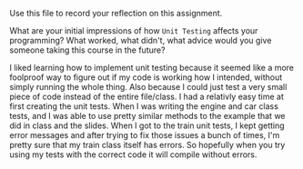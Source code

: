 Use this file to record your reflection on this assignment.

What are your initial impressions of how `Unit Testing` affects your programming?
What worked, what didn't, what advice would you give someone taking this course in the future?

I liked learning how to implement unit testing because it seemed like a more foolproof way to figure out if my code is working how I intended, without simply running the whole thing. Also because I could just test a very small piece of code instead of the entire file/class. I had a relativly easy time at first creating the unit tests. When I was writing the engine and car class tests, and I was able to use pretty similar methods to the example that we did in class and the slides. When I got to the train unit tests, I kept getting error messages and after trying to fix those issues a bunch of times, I'm pretty sure that my train class itself has errors. So hopefully when you try using my tests with the correct code it will compile without errors.
